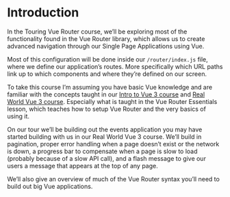 Introduction
============

In the Touring Vue Router course, we’ll be exploring most of the functionality found in the Vue Router library, which allows us to create advanced navigation through our Single Page Applications using Vue.

Most of this configuration will be done inside our `/router/index.js` file, where we define our application’s routes. More specifically which URL paths link up to which components and where they’re defined on our screen.

To take this course I’m assuming you have basic Vue knowledge and are familiar with the concepts taught in our [Intro to Vue 3 course](https://www.vuemastery.com/courses/intro-to-vue-3/intro-to-vue3/) and [Real World Vue 3 course](https://www.vuemastery.com/courses/real-world-vue3/rwv3-orientation). Especially what is taught in the Vue Router Essentials lesson, which teaches how to setup Vue Router and the very basics of using it.

On our tour we’ll be building out the events application you may have started building with us in our Real World Vue 3 course. We’ll build in pagination, proper error handling when a page doesn’t exist or the network is down, a progress bar to compensate when a page is slow to load (probably because of a slow API call), and a flash message to give our users a message that appears at the top of any page.

We’ll also give an overview of much of the Vue Router syntax you’ll need to build out big Vue applications.
